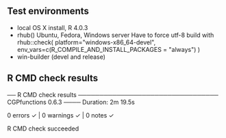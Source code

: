 ## Test environments
* local OS X install, R 4.0.3
* rhub() Ubuntu, Fedora, Windows server
  Have to force utf-8 build with 
  rhub::check(
      platform="windows-x86_64-devel",
      env_vars=c(R_COMPILE_AND_INSTALL_PACKAGES = "always")
  )
* win-builder (devel and release)

## R CMD check results

── R CMD check results ───────────────────────────────── CGPfunctions 0.6.3 ────
Duration: 2m 19.5s

0 errors ✓ | 0 warnings ✓ | 0 notes ✓

R CMD check succeeded
